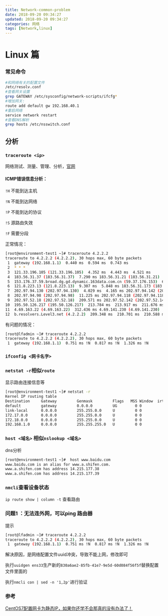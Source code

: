 ```yaml
---
title: Network-common-problem
date: 2018-09-20 09:34:27
updated: 2018-09-20 09:34:27
categories: 网络
tags: [Network,linux]
---
```


# Linux 篇

### 常见命令

```bash
#和网络有关的配置文件 
/etc/resolv.conf 
#查看网关设置 
grep GATEWAY /etc/sysconfig/network-scripts/ifcfg* 
#增加网关: 
route add default gw 192.168.40.1 
#重启网络 
service network restart 
#查看DNS解析 
grep hosts /etc/nsswitch.conf
```

## 分析

### `traceroute <ip>`

网络测试、测量、管理、分析，[官网](https://www.cisco.com/c/en/us/support/docs/ios-nx-os-software/ios-software-releases-121-mainline/12778-ping-traceroute.html#traceroute)

#### ICMP错误信息分析：

`!H`    不能到达主机

`!N`    不能到达网络

`!P`     不能到达的协议

`!S`     源路由失效

`!F`     需要分段

正常情况：

```sh
[root@environment-test1 ~]# traceroute 4.2.2.2
traceroute to 4.2.2.2 (4.2.2.2), 30 hops max, 60 byte packets
 1  gateway (192.168.1.1)  0.440 ms  0.594 ms  0.743 ms
 2  * * *
 3  121.33.196.105 (121.33.196.105)  4.352 ms  4.443 ms  4.521 ms
 4  183.56.31.37 (183.56.31.37)  7.290 ms 183.56.31.21 (183.56.31.21)  9.217 ms 183.56.31.13 (183.56.31.13)  6.755 ms
 5  153.176.37.59.broad.dg.gd.dynamic.163data.com.cn (59.37.176.153)  6.884 ms  6.993 ms  7.084 ms
 6  121.8.223.13 (121.8.223.13)  9.307 ms  5.848 ms 183.56.31.173 (183.56.31.173)  4.443 ms
 7  202.97.94.130 (202.97.94.130)  4.029 ms  4.165 ms 202.97.94.142 (202.97.94.142)  5.546 ms
 8  202.97.94.98 (202.97.94.98)  11.225 ms 202.97.94.118 (202.97.94.118)  6.177 ms  6.600 ms
 9  202.97.52.18 (202.97.52.18)  209.571 ms 202.97.52.142 (202.97.52.142)  206.772 ms 202.97.58.2 (202.97.58.2)  197.316 ms
10  195.50.126.217 (195.50.126.217)  213.784 ms  213.917 ms  211.676 ms
11  4.69.163.22 (4.69.163.22)  312.436 ms 4.69.141.230 (4.69.141.230)  214.040 ms  213.168 ms
12  b.resolvers.Level3.net (4.2.2.2)  209.348 ms  210.701 ms  210.588 ms
```

有问题的情况：

```sh
[root@lfadmin ~]# traceroute 4.2.2.2
traceroute to 4.2.2.2 (4.2.2.2), 30 hops max, 60 byte packets
 1  gateway (192.168.1.1)  0.751 ms !N  0.817 ms !N  1.326 ms !N
```

### `ifconfig <网卡名字>`



### `netstat -r`相似`route`

显示路由连接信息等

```sh
[root@environment-test1 ~]# netstat -r
Kernel IP routing table
Destination     Gateway         Genmask         Flags   MSS Window  irtt Iface
default         gateway         0.0.0.0         UG        0 0          0 enp3s0
link-local      0.0.0.0         255.255.0.0     U         0 0          0 enp3s0
172.17.0.0      0.0.0.0         255.255.0.0     U         0 0          0 docker0
172.18.0.0      0.0.0.0         255.255.0.0     U         0 0          0 doc...ridge
192.168.1.0     0.0.0.0         255.255.255.0   U         0 0          0 enp3s0
```



### `host <域名>` 相似`nslookup <域名>`

dns分析

```sh
[root@environment-test1 ~]#  host www.baidu.com
www.baidu.com is an alias for www.a.shifen.com.
www.a.shifen.com has address 14.215.177.38
www.a.shifen.com has address 14.215.177.39
```

### `nmcli`查看设备状态

`ip route show | column -t` 查看路由



### 问题1 ：无法连外网，可以ping 路由器

提示

```bash
[root@lfadmin ~]# traceroute 4.2.2.2
traceroute to 4.2.2.2 (4.2.2.2), 30 hops max, 60 byte packets
 1  gateway (192.168.1.1)  0.751 ms !N  0.817 ms !N  1.326 ms !N
```

解决原因，是网络配置文件uuid冲突，导致不能上网，修改即可

执行`uuidgen ens33`生产新的`830a6ae2-85fb-41e7-9e5d-60d084f56f5f`替换配置文件里面的

执行`nmcli con | sed -n '1,2p'`进行验证



### 参考

[CentOS7配置网卡为静态IP，如果你还学不会那真的没有办法了！](https://segmentfault.com/a/1190000011954814)



